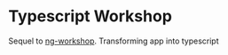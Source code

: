 # Typescript Workshop
Sequel to 	[ng-workshop](https://github.com/jasofalcon/ng-workshop). Transforming app into typescript
